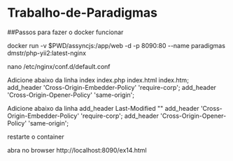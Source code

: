 # Trabalho-de-Paradigmas
##Passos para fazer o docker funcionar

docker run -v  $PWD/assyncjs:/app/web -d -p 8090:80  --name paradigmas dmstr/php-yii2:latest-nginx

nano /etc/nginx/conf.d/default.conf

Adicione abaixo da linha  index       index.php index.html index.htm;  
        add_header 'Cross-Origin-Embedder-Policy' 'require-corp';
        add_header 'Cross-Origin-Opener-Policy' 'same-origin';    

Adicione abaixo da linha add_header Last-Modified ""
        add_header 'Cross-Origin-Embedder-Policy' 'require-corp';
        add_header 'Cross-Origin-Opener-Policy' 'same-origin';    
        
restarte o container

abra no browser http://localhost:8090/ex14.html
